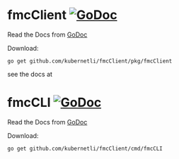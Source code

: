 # fmcClient [![GoDoc](https://godoc.org/github.com/kubernetli/fmcClient/pkg/fmcClient?status.svg)](https://pkg.go.dev/github.com/kubernetli/fmcClient/pkg/fmcClient)

Read the Docs from [GoDoc](https://pkg.go.dev/github.com/kubernetli/fmcClient/pkg/fmcClient)

Download:
```shell
go get github.com/kubernetli/fmcClient/pkg/fmcClient
```
see the docs at

# fmcCLI [![GoDoc](https://godoc.org/github.com/kubernetli/fmcClient/cmf/fmcCLI?status.svg)](https://pkg.go.dev/github.com/kubernetli/fmcClient/cmd/fmcCLI)

Read the Docs from [GoDoc](https://pkg.go.dev/github.com/kubernetli/fmcClient/cmd/fmcCLI)

Download:
```shell
go get github.com/kubernetli/fmcClient/cmd/fmcCLI
```
